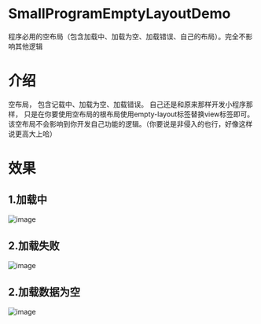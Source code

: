 # SmallProgramEmptyLayoutDemo
程序必用的空布局（包含加载中、加载为空、加载错误、自己的布局）。完全不影响其他逻辑

# 介绍
  空布局， 包含记载中、加载为空、加载错误。 自己还是和原来那样开发小程序那样， 只是在你要使用空布局的根布局使用empty-layout标签替换view标签即可。该空布局不会影响到你开发自己功能的逻辑。（你要说是非侵入的也行，好像这样说更高大上哈）
  
# 效果
## 1.加载中
  ![image](https://github.com/xiaoxige/SmallProgramEmptyLayoutDemo/raw/master/Screenshots/loading.png)
## 2.加载失败
  ![image](https://github.com/xiaoxige/SmallProgramEmptyLayoutDemo/raw/master/Screenshots/error.png)
## 2.加载数据为空
  ![image](https://github.com/xiaoxige/SmallProgramEmptyLayoutDemo/raw/master/Screenshots/empty.png)